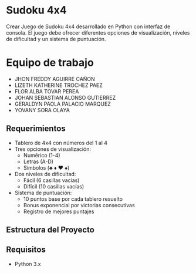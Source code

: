 # Sudoku 4x4
Crear Juego de Sudoku 4x4 desarrollado en Python con interfaz de consola. El juego debe ofrecer diferentes opciones de visualización, niveles de dificultad y un sistema de puntuación.

# Equipo de trabajo
- JHON FREDDY AGUIRRE CAÑON
- LIZETH KATHERINE TROCHEZ PAEZ
- FLOR ALBA TOVAR PEREA
- JOHAN SEBASTIAN ALONSO GUTIERREZ
- GERALDYN PAOLA PALACIO MARQUEZ
- YOVANY SORA OLAYA


## Requerimientos

- Tablero de 4x4 con números del 1 al 4
- Tres opciones de visualización:
  - Numérico (1-4)
  - Letras (A-D)
  - Símbolos (♣ ♦ ♥ ♠)
- Dos niveles de dificultad:
  - Fácil (6 casillas vacías)
  - Difícil (10 casillas vacías)
- Sistema de puntuación:
  - 10 puntos base por cada tablero resuelto
  - Bonus exponencial por victorias consecutivas
  - Registro de mejores puntajes

## Estructura del Proyecto


## Requisitos

- Python 3.x
